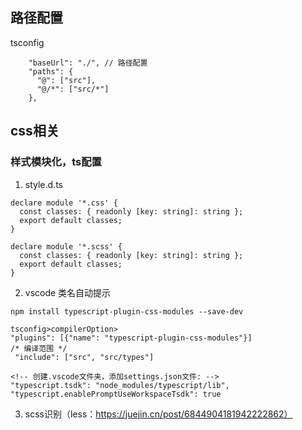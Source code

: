 ## 路径配置
tsconfig
```
    "baseUrl": "./", // 路径配置
    "paths": {
      "@": ["src"],
      "@/*": ["src/*"]
    },
```

## css相关
### 样式模块化，ts配置
1. style.d.ts
```
declare module '*.css' {
  const classes: { readonly [key: string]: string };
  export default classes;
}

declare module '*.scss' {
  const classes: { readonly [key: string]: string };
  export default classes;
}
```
2. vscode 类名自动提示
```
npm install typescript-plugin-css-modules --save-dev

tsconfig>compilerOption>
"plugins": [{"name": "typescript-plugin-css-modules"}]
/* 编译范围 */
 "include": ["src", "src/types"]

<!-- 创建.vscode文件夹，添加settings.json文件: -->
"typescript.tsdk": "node_modules/typescript/lib",
"typescript.enablePromptUseWorkspaceTsdk": true
```

3. scss识别（less：https://juejin.cn/post/6844904181942222862）
```


```
